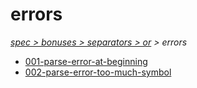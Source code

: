 # errors

*[spec > bonuses > separators > or](..) > errors*

* [001-parse-error-at-beginning](./001-parse-error-at-beginning)
* [002-parse-error-too-much-symbol](./002-parse-error-too-much-symbol)
